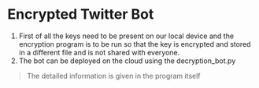 # Encrypted Twitter Bot

1) First of all the keys need to be present on our local device and the encryption program is to be run so that the key is encrypted and stored in a different file and is not shared with everyone.
2) The bot can be deployed on the cloud using the decryption_bot.py

> The detailed information is given in the program itself
